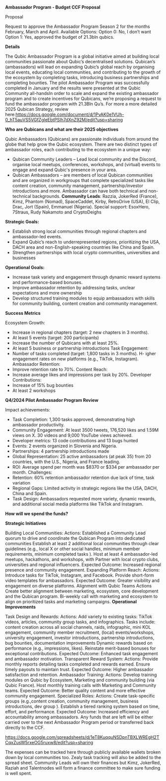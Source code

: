 **Ambassador Program - Budget CCF Proposal** 

Proposal

Request to approve the Ambassador Program Season 2 for the months February, March and April.
Available Options:
Option 0: No, I don’t want
Option 1: Yes, approved the budget of 21.3bln qubics.

**Details**

The Qubic Ambassador Program is a global initiative aimed at building local communities passionate about Qubic’s decentralised solutions. Qubican’s (ambassadors) will lead on expanding Qubic’s global reach by organising local events, educating local communities, and contributing to the growth of the ecosystem by completing tasks, introducing business partnerships and completing bounties. The pilot Ambassador Program was successfully completed in January and the results were presented at the Qubic Community all-handsIn order to scale and expand the existing ambassador program and to create incentives for Qubicans, we’re proposing a request to fund the ambassador program with 21.3Bln Qu’s. 
For more a more detailed 2025 Qubican Strategy, review here:https://docs.google.com/document/d/1PvAK0e1VUh-0_hT5auVS5VGfZgleEbtPSlh7dXnZ92M/edit?usp=sharing

**Who are Qubicans and what are their 2025 objectives**

Qubic Ambassadors (Qubicans) are passionate individuals from around the globe that help grow the Qubic ecosystem. There are two distinct types of ambassador roles, each contributing to the ecosystem in a unique way:
- Qubican Community Leaders – Lead local community and the Discord, organise local meetups, conferences, workshops, and (virtual) events to engage and expand Qubic's presence in your area. 
- Qubican Ambassadors – are members of local Qubican communities and are organized in workgroups that complete specialized tasks like content creation, community management, partnership/investor introductions and more. Ambassador can have both technical and non-technical backgrounds. 
**Community Leads**: Razzia, JokerRed (France), Kimz, Phantom (Nomad), SpaceCaddet, Kirby, RetroDrive (USA), El Clip, Drac, Jort (Spain), Emmanuel (Nigeria). 
Special support: EsoxHero, 7Straus, Rudy Nakamoto and CryptoDeighs

**Strategic Goals:**

- Establish strong local communities through regional chapters and ambassador-led events.
- Expand Qubic’s reach to underrepresented regions, prioritizing the USA, DACH area and non-English-speaking countries like China and Spain.
- Strengthen partnerships with local crypto communities, universities and businesses

**Operational Goals:**

- Increase task variety and engagement through dynamic reward systems and performance-based bonuses.
- Improve ambassador retention by addressing tasks, unclear expectations and more ownership
- Develop structured training modules to equip ambassadors with skills for community building, content creation and community management.

**Success Metrics**

Ecosystem Growth:
- Increase in regional chapters (target: 2 new chapters in 3 months).
- At least 5 events (target: 200 participants)
- Increase the number of Qubicans with at least 25%.
- At least 5 business or partnership introductions
Task Engagement:
- Number of tasks completed (target: 1,800 tasks in 3 months).
H- igher engagement rates on new platforms (e.g., TikTok, Instagram).
Ambassador Retention:
- Improve retention rate to 70%.
Content Reach:
- Increase average likes and impressions per task by 20%.
Developer Contributions:
- Increase of 15% bug bounties
- At least 2 workshops

**Q4/2024 Pilot Ambassador Program Review**

Impact achievements:
- Task Completion: 1,300 tasks approved, demonstrating high ambassador productivity.
- Community Engagement: At least 3500 tweets, 176,520 likes and 1.59M views on X. 30 videos and 9,000 YouTube views achieved.
- Developer metrics: 13 code contributions and 13 bugs hunted
- Events: 2 events organized in Slovenia and Nigeria.
- Partnerships: 4 partnership introductions made
- Global Representation: 25 active ambassadors (at peak 35) from 20 countries, with the U.S., Nigeria, and France leading.
- ROI: Average spend per month was $8370 or $334 per ambassador per month.
Challenges:
- Retention: 60% retention ambassador retention due lack of time, task variation
- Regional Gaps: Limited activity in strategic regions like the USA, DACH, China and Spain.
- Task Design: Ambassadors requested more variety, dynamic rewards, and additional social media platforms like TikTok and Instagram.

**How will we spend the funds?**

**Strategic Initiatives**

Building Local Communities:
Actions:
Established a Community Lead quorum to drive and coordinate the Qubican Program into dedicated communities
Establish at least 2 additional local communities through clear guidelines (e.g., local X or other social handles, minimum member requirements, minimum completed tasks ).
Host at least 4 ambassador-led meetups, hackathons, and workshops, with 
Partner with local crypto clubs, universities and regional influencers.
Expected Outcome:
Increased regional presence and community engagement.
Expanding Platform Reach:
Actions:
Introduce tasks for TikTok, Instagram, and Facebook.
Provide short-form video templates for ambassadors.
Expected Outcome:
Greater visibility and engagement on diverse platforms.
Alignment with Qubic Teams
Actions
Create better alignment between marketing, ecosystem, core development and the Qubican program. 
Bi-weekly call with marketing and ecosystem to align on prioritized tasks and marketing campaigns.
**Operational Improvements**

Task Design and Rewards:
Actions:
Add variety to existing tasks: TikTok videos, articles, community group tasks, and infographics.
Tasks include: content creation across all social channels, raids, infographic, mini KOL engagement, community member recruitment, (local) events/workshops, university engagement, investor introductions, partnership introductions, bug bounties, documentation improvements
Dynamic rewards based on performance (e.g., impressions, likes).
Reinstate merit-based bonuses for exceptional contributions.
Expected Outcome:
Enhanced task engagement and ambassador motivation.
Transparent Reward System:
Actions:
Provide monthly reports detailing tasks completed and rewards earned.
Ensure timely payouts to maintain trust.
Expected Outcome:
Higher ambassador satisfaction and retention.
Ambassador Training:
Actions:
Develop training modules on Qubic by Ecosystem, Marketing and community building (via Qubic France).
Host monthly training calls with Marketing and Community teams.
Expected Outcome:
Better quality content and more effective community engagement.
Specialized Roles:
Actions:
Create task-specific groups (e.g.,content creation, community management, business introductions, dev group ).
Establish a tiered ranking system based on time, effort, and performance.
Expected Outcome:
Increased efficiency and accountability among ambassadors.
Any funds that are left will be either carried over to the next Ambassador Program period or transferred back directly to the CCF. 


https://docs.google.com/spreadsheets/d/1eT8KuqquNSDpnTBXLWREgH2TCqxZusW5rxeOG5ruxw8/edit?usp=sharing

The expenses can be tracked here through publicly available wallets broken down by local communities too. Zealy task tracking will also be added to the spread sheet. Community Leads will own their finances but Kimz, JokerRed, Raziah and Talentnodes will form a finance committee to make sure funding is well spent.  
